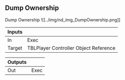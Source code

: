 ## Dump Ownership
Dump Ownership
![[../img/nd_img_DumpOwnership.png]]

|Inputs||
|--|--|
| In | Exec |
| Target | TBLPlayer Controller Object Reference |

|Outputs||
|--|--|
| Out | Exec |
